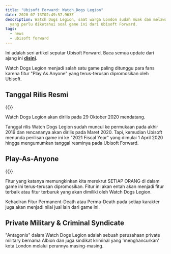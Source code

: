 ```yaml
---
title: "Ubisoft Forward: Watch_Dogs Legion"
date: 2020-07-13T02:49:57.963Z
description: Watch Dogs Legion, saat warga London sudah muak dan melawan! Semua
  yang perlu diketahui soal game ini dari Ubisoft Forward.
tags:
  - news
  - ubisoft forward
---
```

Ini adalah seri artikel seputar Ubisoft Forward. Baca semua update dari ajang ini **[disini](https://mainterus.com/tags/ubisoft-forward/)**.

Watch Dogs Legion menjadi salah satu game paling ditunggu para fans karena fitur "Play As Anyone" yang terus-terusan dipromosikan oleh Ubisoft. 

## Tanggal Rilis Resmi

{{<youtube E_V-YQW3Gos>}}

Watch Dogs Legion akan dirilis pada 29 Oktober 2020 mendatang.

Tanggal rilis Watch Dogs Legion sudah muncul ke permukaan pada akhir 2019 dan rencananya akan dirilis pada Maret 2020. Tapi, kemudian Ubisoft menunda perilisan game ini ke "2021 Fiscal Year" yang dimulai 1 April 2020 hingga mengumumkan tanggal resminya pada Ubisoft Forward.

## Play-As-Anyone

{{<youtube mqh4BX8-VR4>}}

Fitur yang katanya memungkinkan kita merekrut SETIAP ORANG di dalam game ini terus-terusan dipromosikan. Fitur ini akan entah akan menjadi fitur terbaik atau fitur terburuk yang akan dimiliki oleh Watch Dogs Legion.

Kehadiran Fitur Permanent-Death atau Perma-Death pada setiap karakter juga akan menjadi nilai jual lain dari game ini.

## Private Military & Criminal Syndicate

"Antagonis" dalam Watch Dogs Legion adalah sebuah perusahaan private military bernama Albion dan juga sindikat kriminal yang 'menghancurkan' kota London melalui perannya masing-masing.